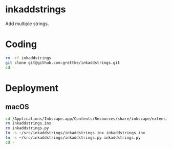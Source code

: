 # inkaddstrings

Add multiple strings.

# Coding

```bash
rm -rf inkaddstrings
git clone git@github.com:grettke/inkaddstrings.git
cd -
````

# Deployment

## macOS

```bash
cd /Applications/Inkscape.app/Contents/Resources/share/inkscape/extensions
rm inkaddstrings.inx
rm inkaddstrings.py
ln -s ~/src/inkaddstrings/inkaddstrings.inx inkaddstrings.inx
ln -s ~/src/inkaddstrings/inkaddstrings.py inkaddstrings.py
cd -
```
